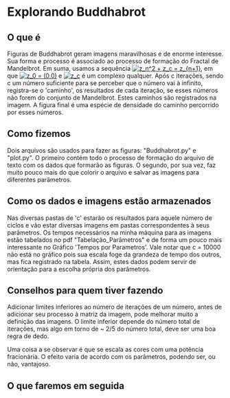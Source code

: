 # Explorando Buddhabrot

## O que é

  Figuras de Buddhabrot geram imagens maravilhosas e de enorme interesse. Sua forma e processo é associado ao processo de formação do Fractal de Mandelbrot. Em suma, usamos a sequência <a href="https://www.codecogs.com/eqnedit.php?latex=z_n^2&space;&plus;&space;z_c&space;=&space;z_{n&plus;1}" target="_blank"><img src="https://latex.codecogs.com/gif.latex?z_n^2&space;&plus;&space;z_c&space;=&space;z_{n&plus;1}" title="z_n^2 + z_c = z_{n+1}" /></a>, em que <a href="https://www.codecogs.com/eqnedit.php?latex=z_0&space;=&space;(0,0)" target="_blank"><img src="https://latex.codecogs.com/gif.latex?z_0&space;=&space;(0,0)" title="z_0 = (0,0)" /></a> e <a href="https://www.codecogs.com/eqnedit.php?latex=z_c" target="_blank"><img src="https://latex.codecogs.com/gif.latex?z_c" title="z_c" /></a> é um complexo qualquer. Após c iterações, sendo c um número suficiente para se perceber que o número vai à infinito, registra-se o 'caminho', os resultados de cada iteração, se esses números não forem do conjunto de Mandelbrot. Estes caminhos são registrados na imagem. A figura final é uma espécie de densidade do caminho percorrido por esses números.

## Como fizemos
  Dois arquivos são usados para fazer as figuras: "Buddhabrot.py" e "plot.py". O primeiro contém todo o processo de formação do arquivo de texto com os dados que formarão as figuras. O segundo, por sua vez, faz muito pouco mais do que colorir o arquivo e salvar as imagens para diferentes parâmetros.
  
 ## Como os dados e imagens estão armazenados
 
  Nas diversas pastas de 'c' estarão os resultados para aquele número de ciclos e vão estar diversas imagens em pastas correspondentes à seus parâmetros. Os tempos necessários na minha máquina para as imagens estão tabelados no pdf "Tabelação_Parâmetros" e de forma um pouco mais interessante no Gráfico 'Tempos por Parametros'. Vale notar que c = 10000 não está no gráfico pois sua escala foge da grandeza de tempo dos outros, mas fica registrado na tabela. Assim, estes dados podem servir de orientação para a escolha própria dos parâmetros.
  
  ## Conselhos para quem tiver fazendo
  Adicionar limites inferiores ao número de iterações de um número, antes de adicionar seu processo à matriz da imagem, pode melhorar muito a definição das imagens. O limite inferior depende do número total de iterações, mas algo em torno de ~ 2/5 do número total, deve ser uma boa regra de dedo.
  
  Uma coisa a se observar é que se escala as cores com uma potência fracionária. O efeito varia de acordo com os parâmetros, podendo ser, ou não, vantajoso.
  
## O que faremos em seguida
